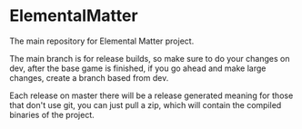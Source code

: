 # ElementalMatter
The main repository for Elemental Matter project.

The main branch is for release builds, so make sure to do your changes on dev,
after the base game is finished, if you go ahead and make large changes, 
create a branch based from dev.

Each release on master there will be a release generated meaning for those that
don't use git, you can just pull a zip, which will contain the compiled binaries
of the project.